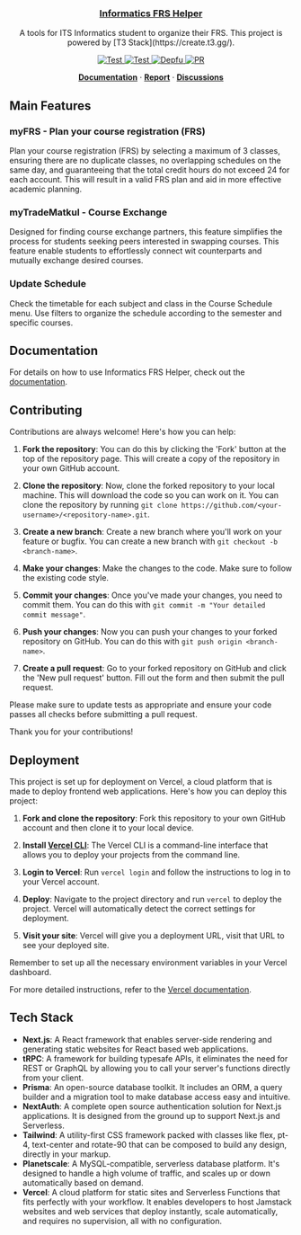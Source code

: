 <p align="center">
  <a href="https://tc-frs-helper.live">
    <h3 align="center">Informatics FRS Helper</h3>
  </a>
</p>

<p align="center">A tools for ITS Informatics student to organize their FRS. This project is powered by [T3 Stack](https://create.t3.gg/).</p>

<p align="center">
<a href="https://github.com/albugowy15/informatics-frs-helper/actions/workflows/playwright.yml">
  <img src="https://github.com/albugowy15/informatics-frs-helper/actions/workflows/playwright.yml/badge.svg" alt="Test"/>
</a> <a href="https://github.com/albugowy15/informatics-frs-helper/actions/workflows/test.yml">
  <img src="https://github.com/albugowy15/informatics-frs-helper/actions/workflows/test.yml/badge.svg" alt="Test"/>
</a> <a href="https://depfu.com/github/albugowy15/informatics-frs-helper?project_id=38194">
  <img src="https://badges.depfu.com/badges/3a318ae2e6a5865de276354c9eadc98f/overview.svg" alt="Depfu"/>
</a> <a href="https://github.com/albugowy15/informatics-frs-helper/pulls">
  <img src="https://img.shields.io/badge/PRs-welcome-blue" alt="PR"/>
</a>
</p>

<p align="center">
  <a href="https://tc-frs-helper.live/panduan"><strong>Documentation</strong></a> · <a href="https://tc-frs-helper.live/report"><strong>Report</strong></a> · <a href="https://github.com/albugowy15/informatics-frs-helper/discussions"><strong>Discussions</strong></a>
</p>

## Main Features

### myFRS - Plan your course registration (FRS)

Plan your course registration (FRS) by selecting a maximum of 3 classes, ensuring there are no duplicate classes, no overlapping schedules on the same day, and guaranteeing that the total credit hours do not exceed 24 for each account. This will result in a valid FRS plan and aid in more effective academic planning.

### myTradeMatkul - Course Exchange

Designed for finding course exchange partners, this feature simplifies the process for students seeking peers interested in swapping courses. This feature enable students to effortlessly connect wit counterparts and mutually exchange desired courses.

### Update Schedule

Check the timetable for each subject and class in the Course Schedule menu. Use filters to organize the schedule according to the semester and specific courses.

## Documentation

For details on how to use Informatics FRS Helper, check out the [documentation](https://tc-frs-helper.live/panduan).

## Contributing

Contributions are always welcome! Here's how you can help:

1. **Fork the repository**: You can do this by clicking the 'Fork' button at the top of the repository page. This will create a copy of the repository in your own GitHub account.

2. **Clone the repository**: Now, clone the forked repository to your local machine. This will download the code so you can work on it. You can clone the repository by running `git clone https://github.com/<your-username>/<repository-name>.git`.

3. **Create a new branch**: Create a new branch where you'll work on your feature or bugfix. You can create a new branch with `git checkout -b <branch-name>`.

4. **Make your changes**: Make the changes to the code. Make sure to follow the existing code style.

5. **Commit your changes**: Once you've made your changes, you need to commit them. You can do this with `git commit -m "Your detailed commit message"`.

6. **Push your changes**: Now you can push your changes to your forked repository on GitHub. You can do this with `git push origin <branch-name>`.

7. **Create a pull request**: Go to your forked repository on GitHub and click the 'New pull request' button. Fill out the form and then submit the pull request.

Please make sure to update tests as appropriate and ensure your code passes all checks before submitting a pull request.

Thank you for your contributions!

## Deployment

This project is set up for deployment on Vercel, a cloud platform that is made to deploy frontend web applications. Here's how you can deploy this project:

1. **Fork and clone the repository**: Fork this repository to your own GitHub account and then clone it to your local device.

2. **Install [Vercel CLI](https://vercel.com/download)**: The Vercel CLI is a command-line interface that allows you to deploy your projects from the command line.

3. **Login to Vercel**: Run `vercel login` and follow the instructions to log in to your Vercel account.

4. **Deploy**: Navigate to the project directory and run `vercel` to deploy the project. Vercel will automatically detect the correct settings for deployment.

5. **Visit your site**: Vercel will give you a deployment URL, visit that URL to see your deployed site.

Remember to set up all the necessary environment variables in your Vercel dashboard.

For more detailed instructions, refer to the [Vercel documentation](https://vercel.com/docs).

## Tech Stack

- **Next.js**: A React framework that enables server-side rendering and generating static websites for React based web applications.
- **tRPC**: A framework for building typesafe APIs, it eliminates the need for REST or GraphQL by allowing you to call your server's functions directly from your client.
- **Prisma**: An open-source database toolkit. It includes an ORM, a query builder and a migration tool to make database access easy and intuitive.
- **NextAuth**: A complete open source authentication solution for Next.js applications. It is designed from the ground up to support Next.js and Serverless.
- **Tailwind**: A utility-first CSS framework packed with classes like flex, pt-4, text-center and rotate-90 that can be composed to build any design, directly in your markup.
- **Planetscale**: A MySQL-compatible, serverless database platform. It's designed to handle a high volume of traffic, and scales up or down automatically based on demand.
- **Vercel**: A cloud platform for static sites and Serverless Functions that fits perfectly with your workflow. It enables developers to host Jamstack websites and web services that deploy instantly, scale automatically, and requires no supervision, all with no configuration.
